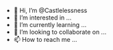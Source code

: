 - 👋 Hi, I’m @Castlelessness
- 👀 I’m interested in ...
- 🌱 I’m currently learning ...
- 💞️ I’m looking to collaborate on ...
- 📫 How to reach me ...

<!---
Castlelessness/Castlelessness is a ✨ special ✨ repository because its `README.md` (this file) appears on your GitHub profile.
You can click the Preview link to take a look at your changes.
Hi my name is Castlelessness.
